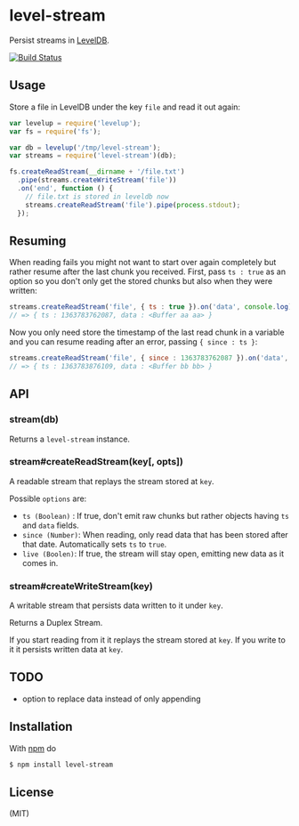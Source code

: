 # level-stream

Persist streams in [LevelDB](https://github.com/rvagg/node-levelup).

[![Build Status](https://travis-ci.org/juliangruber/level-stream.png)](https://travis-ci.org/juliangruber/level-stream)

## Usage

Store a file in LevelDB under the key `file` and read it out again:

```js
var levelup = require('levelup');
var fs = require('fs');

var db = levelup('/tmp/level-stream');
var streams = require('level-stream')(db);

fs.createReadStream(__dirname + '/file.txt')
  .pipe(streams.createWriteStream('file'))
  .on('end', function () {
    // file.txt is stored in leveldb now
    streams.createReadStream('file').pipe(process.stdout);
  });
```

## Resuming

When reading fails you might not want to start over again completely but rather resume
after the last chunk you received. First, pass `ts : true` as an option so you don't only
get the stored chunks but also when they were written:

```js
streams.createReadStream('file', { ts : true }).on('data', console.log);
// => { ts : 1363783762087, data : <Buffer aa aa> }
```

Now you only need store the timestamp of the last read chunk in a variable and you can
resume reading after an error, passing `{ since : ts }`:

```js
streams.createReadStream('file', { since : 1363783762087 }).on('data', console.log);
// => { ts : 1363783876109, data : <Buffer bb bb> }
```

## API

### stream(db)

Returns a `level-stream` instance.

### stream#createReadStream(key[, opts])

A readable stream that replays the stream stored at `key`.

Possible `options` are:

* `ts (Boolean)` : If true, don't emit raw chunks but rather objects having `ts` and `data` fields.
* `since (Number)`: When reading, only read data that has been stored after that date.
Automatically sets `ts` to `true`.
* `live (Boolen)`: If true, the stream will stay open, emitting new data as it comes in.

### stream#createWriteStream(key)

A writable stream that persists data written to it under `key`.

Returns a Duplex Stream.

If you start reading from it it replays the stream stored at `key`.
If you write to it it persists written data at `key`.

## TODO

* option to replace data instead of only appending

## Installation

With [npm](http://npmjs.org) do

```bash
$ npm install level-stream
```

## License

(MIT)
